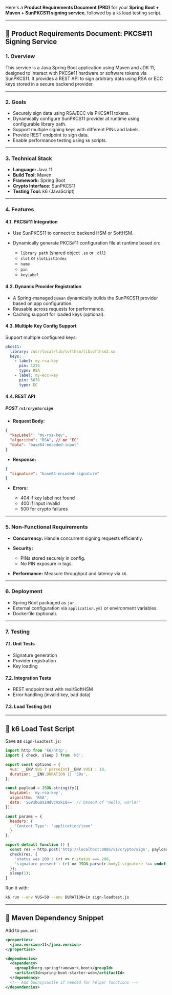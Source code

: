 Here's a **Product Requirements Document (PRD)** for your **Spring Boot + Maven + SunPKCS11 signing service**, followed by a `k6` load testing script.

---

## 📝 Product Requirements Document: PKCS#11 Signing Service

### 1. **Overview**

This service is a Java Spring Boot application using Maven and JDK 11, designed to interact with PKCS#11 hardware or software tokens via SunPKCS11. It provides a REST API to sign arbitrary data using RSA or ECC keys stored in a secure backend provider.

---

### 2. **Goals**

* Securely sign data using RSA/ECC via PKCS#11 tokens.
* Dynamically configure SunPKCS11 provider at runtime using configurable library path.
* Support multiple signing keys with different PINs and labels.
* Provide REST endpoint to sign data.
* Enable performance testing using `k6` scripts.

---

### 3. **Technical Stack**

* **Language:** Java 11
* **Build Tool:** Maven
* **Framework:** Spring Boot
* **Crypto Interface:** SunPKCS11
* **Testing Tool:** k6 (JavaScript)

---

### 4. **Features**

#### 4.1. **PKCS#11 Integration**

* Use SunPKCS11 to connect to backend HSM or SoftHSM.
* Dynamically generate PKCS#11 configuration file at runtime based on:

  * `library path` (shared object `.so` or `.dll`)
  * `slot` or `slotListIndex`
  * `name`
  * `pin`
  * `keyLabel`

#### 4.2. **Dynamic Provider Registration**

* A Spring-managed `@Bean` dynamically builds the SunPKCS11 provider based on app configuration.
* Reusable across requests for performance.
* Caching support for loaded keys (optional).

#### 4.3. **Multiple Key Config Support**

Support multiple configured keys:

```yaml
pkcs11:
  library: /usr/local/lib/softhsm/libsofthsm2.so
  keys:
    - label: my-rsa-key
      pin: 1234
      type: RSA
    - label: my-ecc-key
      pin: 5678
      type: EC
```

#### 4.4. **REST API**

##### POST `/v1/crypto/sign`

* **Request Body:**

```json
{
  "keyLabel": "my-rsa-key",
  "algorithm": "RSA", // or "EC"
  "data": "base64-encoded-input"
}
```

* **Response:**

```json
{
  "signature": "base64-encoded-signature"
}
```

* **Errors:**

  * 404 if key label not found
  * 400 if input invalid
  * 500 for crypto failures

---

### 5. **Non-Functional Requirements**

* **Concurrency:** Handle concurrent signing requests efficiently.
* **Security:**

  * PINs stored securely in config.
  * No PIN exposure in logs.
* **Performance:** Measure throughput and latency via `k6`.

---

### 6. **Deployment**

* Spring Boot packaged as `jar`.
* External configuration via `application.yml` or environment variables.
* Dockerfile (optional).

---

### 7. **Testing**

#### 7.1. Unit Tests

* Signature generation
* Provider registration
* Key loading

#### 7.2. Integration Tests

* REST endpoint test with real/SoftHSM
* Error handling (invalid key, bad data)

#### 7.3. Load Testing (`k6`)

---

## 🧪 k6 Load Test Script

Save as `sign-loadtest.js`:

```js
import http from 'k6/http';
import { check, sleep } from 'k6';

export const options = {
  vus: __ENV.VUS ? parseInt(__ENV.VUS) : 10,
  duration: __ENV.DURATION || '30s',
};

const payload = JSON.stringify({
  keyLabel: 'my-rsa-key',
  algorithm: 'RSA',
  data: 'SGVsbG8sIHdvcmxkIQ==' // base64 of "Hello, world!"
});

const params = {
  headers: {
    'Content-Type': 'application/json'
  }
};

export default function () {
  const res = http.post('http://localhost:8085/v1/crypto/sign', payload, params);
  check(res, {
    'status was 200': (r) => r.status === 200,
    'signature present': (r) => JSON.parse(r.body).signature !== undefined,
  });
  sleep(1);
}
```

Run it with:

```bash
k6 run --env VUS=50 --env DURATION=1m sign-loadtest.js
```

---

## 🧩 Maven Dependency Snippet

Add to `pom.xml`:

```xml
<properties>
  <java.version>11</java.version>
</properties>

<dependencies>
  <dependency>
    <groupId>org.springframework.boot</groupId>
    <artifactId>spring-boot-starter-web</artifactId>
  </dependency>
  <!-- Add bouncycastle if needed for helper functions -->
</dependencies>
```